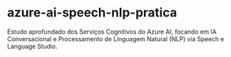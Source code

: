 # azure-ai-speech-nlp-pratica
Estudo aprofundado dos Serviços Cognitivos do Azure AI, focando em IA Conversacional e Processamento de Linguagem Natural (NLP) via Speech e Language Studio.

